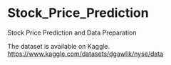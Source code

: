 # Stock_Price_Prediction
Stock Price Prediction and Data Preparation

The dataset is available on Kaggle. https://www.kaggle.com/datasets/dgawlik/nyse/data
